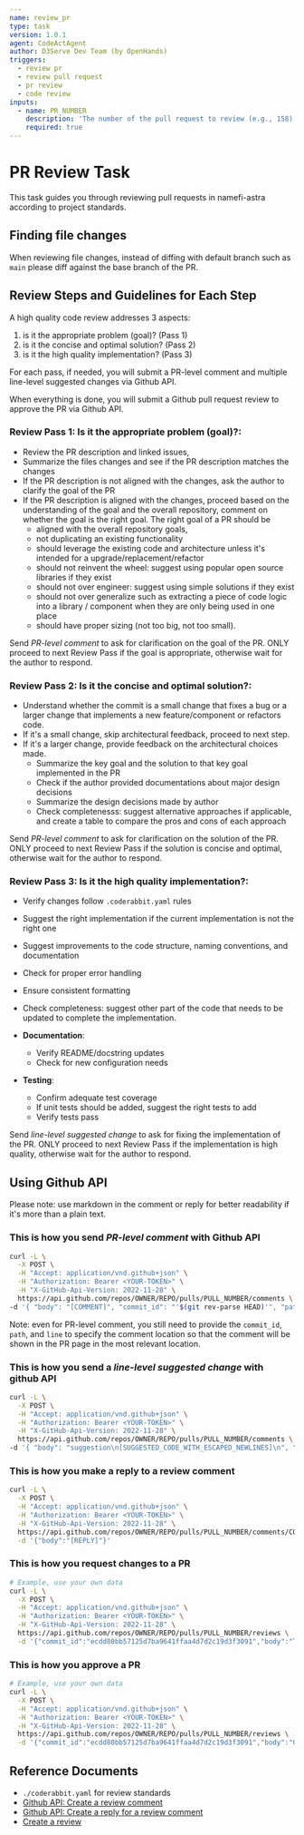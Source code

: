 ```yaml
---
name: review_pr
type: task
version: 1.0.1
agent: CodeActAgent
author: D3Serve Dev Team (by OpenHands)
triggers:
  - review pr
  - review pull request
  - pr review
  - code review
inputs:
  - name: PR_NUMBER
    description: 'The number of the pull request to review (e.g., 158)'
    required: true
---
```


# PR Review Task

This task guides you through reviewing pull requests in namefi-astra according to project standards.

## Finding file changes
When reviewing file changes, instead of diffing with default branch such as `main` please diff against the base branch of the PR.

## Review Steps and Guidelines for Each Step

A high quality code review addresses 3 aspects:

1. is it the appropriate problem (goal)? (Pass 1)
2. is it the concise and optimal solution? (Pass 2)
3. is it the high quality implementation? (Pass 3)

For each pass, if needed, you will submit a PR-level comment and multiple line-level suggested changes via Github API.

When everything is done, you will submit a Github pull request review to approve the PR via Github API.

### **Review Pass 1: Is it the appropriate problem (goal)?**:
- Review the PR description and linked issues, 
- Summarize the files changes and see if the PR description matches the changes
- If the PR description is not aligned with the changes, ask the author to clarify the goal of the PR
- If the PR description is aligned with the changes, proceed based on the understanding of the goal and the overall repository, 
comment on whether the goal is the right goal. The right goal of a PR should be
  - aligned with the overall repository goals, 
  - not duplicating an existing functionality
  - should leverage the existing code and architecture unless it's intended for a upgrade/replacement/refactor
  - should not reinvent the wheel: suggest using popular open source libraries if they exist
  - should not over engineer: suggest using simple solutions if they exist
  - should not over generalize such as extracting a piece of code logic into a library / component when they are only being used in one place
  - should have proper sizing (not too big, not too small).

Send *PR-level comment* to ask for clarification on the goal of the PR. ONLY proceed to next Review Pass if the goal is appropriate, otherwise wait for the author to respond.

### **Review Pass 2: Is it the concise and optimal solution?**:
   - Understand whether the commit is a small change that fixes a bug or a larger change that implements a new feature/component or refactors code.
   - If it's a small change, skip architectural feedback, proceed to next step.
   - If it's a larger change, provide feedback on the architectural choices made.
      - Summarize the key goal and the solution to that key goal implemented in the PR
      - Check if the author provided documentations about major design decisions
      - Summarize the design decisions made by author
      - Check completenesss: suggest alternative approaches if applicable, and create a table to compare the pros and cons of each approach

Send *PR-level comment* to ask for clarification on the solution of the PR. ONLY proceed to next Review Pass if the solution is concise and optimal, otherwise wait for the author to respond.

### **Review Pass 3: Is it the high quality implementation?**:
- Verify changes follow `.coderabbit.yaml` rules
- Suggest the right implementation if the current implementation is not the right one
- Suggest improvements to the code structure, naming conventions, and documentation
- Check for proper error handling
- Ensure consistent formatting
- Check completeness: suggest other part of the code that needs to be updated to complete the implementation.

- **Documentation**:
   - Verify README/docstring updates
   - Check for new configuration needs

- **Testing**:
   - Confirm adequate test coverage
   - If unit tests should be added, suggest the right tests to add
   - Verify tests pass

Send *line-level suggested change* to ask for fixing the implementation of the PR. ONLY proceed to next Review Pass if the implementation is high quality, otherwise wait for the author to respond.

## Using Github API

Please note: use markdown in the comment or reply for better readability if it's more than a plain text.

### This is how you send *PR-level comment* with Github API

```bash
curl -L \
  -X POST \
  -H "Accept: application/vnd.github+json" \
  -H "Authorization: Bearer <YOUR-TOKEN>" \
  -H "X-GitHub-Api-Version: 2022-11-28" \
  https://api.github.com/repos/OWNER/REPO/pulls/PULL_NUMBER/comments \
-d '{ "body": "[COMMENT]", "commit_id": "'$(git rev-parse HEAD)'", "path": "[FILE_PATH]", "start_line": [START_LINE_NUMBER],"start_side":"[START_SIDE]","line": [LINE_NUMBER],"side":"[SIDE]"}'
```

Note: even for PR-level comment, you still need to provide the `commit_id`, `path`, and `line` to specify the comment location so that the comment will be shown in the PR page in the most relevant location.

### This is how you send a *line-level suggested change* with github API

```bash
curl -L \
  -X POST \
  -H "Accept: application/vnd.github+json" \
  -H "Authorization: Bearer <YOUR-TOKEN>" \
  -H "X-GitHub-Api-Version: 2022-11-28" \
  https://api.github.com/repos/OWNER/REPO/pulls/PULL_NUMBER/comments \
-d '{ "body": "suggestion\n[SUGGESTED_CODE_WITH_ESCAPED_NEWLINES]\n", "commit_id": "'$(git rev-parse HEAD)'", "path": "[FILE_PATH]", "start_line": [START_LINE_NUMBER],"start_side":"[START_SIDE]","line": [LINE_NUMBER],"side":"[SIDE]"}'
```

### This is how you make a reply to a review comment

```bash
curl -L \
  -X POST \
  -H "Accept: application/vnd.github+json" \
  -H "Authorization: Bearer <YOUR-TOKEN>" \
  -H "X-GitHub-Api-Version: 2022-11-28" \
  https://api.github.com/repos/OWNER/REPO/pulls/PULL_NUMBER/comments/COMMENT_ID/replies \
  -d '{"body":"[REPLY]"}'
```

### This is how you request changes to a PR

```bash
# Example, use your own data
curl -L \
  -X POST \
  -H "Accept: application/vnd.github+json" \
  -H "Authorization: Bearer <YOUR-TOKEN>" \
  -H "X-GitHub-Api-Version: 2022-11-28" \
  https://api.github.com/repos/OWNER/REPO/pulls/PULL_NUMBER/reviews \
  -d '{"commit_id":"ecdd80bb57125d7ba9641ffaa4d7d2c19d3f3091","body":"This is close to perfect! Please address the suggested inline change.","event":"REQUEST_CHANGES","comments":[{"path":"file.md","position":6,"body":"Please add more information here, and fix this typo."}]}'
```

### This is how you approve a PR

```bash
# Example, use your own data
curl -L \
  -X POST \
  -H "Accept: application/vnd.github+json" \
  -H "Authorization: Bearer <YOUR-TOKEN>" \
  -H "X-GitHub-Api-Version: 2022-11-28" \
  https://api.github.com/repos/OWNER/REPO/pulls/PULL_NUMBER/reviews \
  -d '{"commit_id":"ecdd80bb57125d7ba9641ffaa4d7d2c19d3f3091","body":"Great stuff!","event":"APPROVE","comments":[...]}'
```

## Reference Documents
- `./coderabbit.yaml` for review standards
- [Github API: Create a review comment](https://docs.github.com/en/rest/pulls/comments?apiVersion=2022-11-28#create-a-review-comment)
- [Github API: Create a reply for a review comment](https://docs.github.com/en/rest/pulls/comments?apiVersion=2022-11-28#create-a-reply-for-a-review-comment)
- [Create a review](https://docs.github.com/en/rest/pulls/reviews?apiVersion=2022-11-28#create-a-review)
